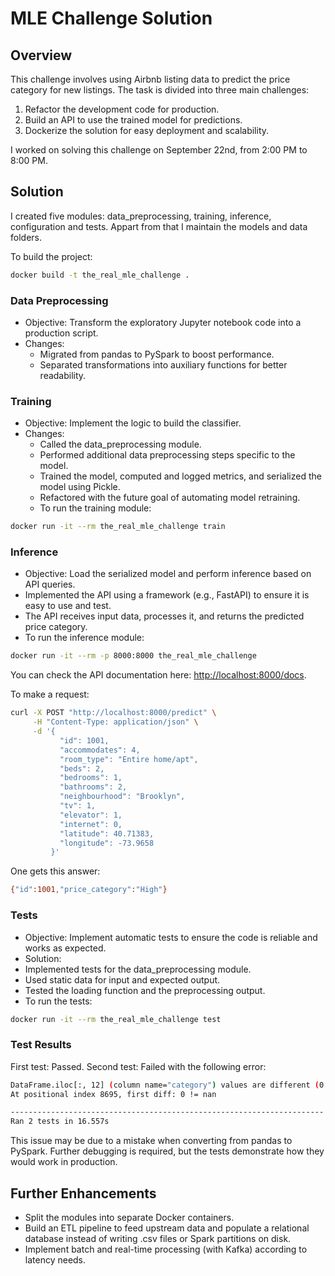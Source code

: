 # MLE Challenge Solution

## Overview

This challenge involves using Airbnb listing data to predict the price category for new listings. The task is divided into three main challenges:

1. Refactor the development code for production.
2. Build an API to use the trained model for predictions.
3. Dockerize the solution for easy deployment and scalability.

I worked on solving this challenge on September 22nd, from 2:00 PM to 8:00 PM.

## Solution

I created five modules: data_preprocessing, training, inference, configuration and tests.
Appart from that I maintain the models and data folders.

To build the project:

```bash
docker build -t the_real_mle_challenge .
```

### Data Preprocessing

- Objective: Transform the exploratory Jupyter notebook code into a production script.
- Changes:
  - Migrated from pandas to PySpark to boost performance.
  - Separated transformations into auxiliary functions for better readability.

### Training

- Objective: Implement the logic to build the classifier.
- Changes:
  - Called the data_preprocessing module.
  - Performed additional data preprocessing steps specific to the model.
  - Trained the model, computed and logged metrics, and serialized the model using Pickle.
  - Refactored with the future goal of automating model retraining.
  - To run the training module:

```bash
docker run -it --rm the_real_mle_challenge train
```

### Inference

- Objective: Load the serialized model and perform inference based on API queries.
- Implemented the API using a framework (e.g., FastAPI) to ensure it is easy to use and test.
- The API receives input data, processes it, and returns the predicted price category.
- To run the inference module:

```bash
docker run -it --rm -p 8000:8000 the_real_mle_challenge
```

You can check the API documentation here: [http://localhost:8000/docs](http://localhost:8000/docs).

To make a request:

```bash
curl -X POST "http://localhost:8000/predict" \
     -H "Content-Type: application/json" \
     -d '{
           "id": 1001,
           "accommodates": 4,
           "room_type": "Entire home/apt",
           "beds": 2,
           "bedrooms": 1,
           "bathrooms": 2,
           "neighbourhood": "Brooklyn",
           "tv": 1,
           "elevator": 1,
           "internet": 0,
           "latitude": 40.71383,
           "longitude": -73.9658
         }'
```

One gets this answer:

```bash
{"id":1001,"price_category":"High"}
```

### Tests

- Objective: Implement automatic tests to ensure the code is reliable and works as expected.
- Solution:
- Implemented tests for the data_preprocessing module.
- Used static data for input and expected output.
- Tested the loading function and the preprocessing output.
- To run the tests:

```bash
docker run -it --rm the_real_mle_challenge test
```

### Test Results

First test: Passed.
Second test: Failed with the following error:
```bash
DataFrame.iloc[:, 12] (column name="category") values are different (0.05025 %)
At positional index 8695, first diff: 0 != nan

----------------------------------------------------------------------
Ran 2 tests in 16.557s
```

This issue may be due to a mistake when converting from pandas to PySpark. Further debugging is required, but the tests demonstrate how they would work in production.

## Further Enhancements

- Split the modules into separate Docker containers.
- Build an ETL pipeline to feed upstream data and populate a relational database instead of writing .csv files or Spark partitions on disk.
- Implement batch and real-time processing (with Kafka) according to latency needs.